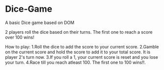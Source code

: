 # Dice-Game
A basic Dice game based on DOM

2 players roll the dice based on their turns.
The first one to reach a score over 100 wins!

How to play:
1.Roll the dice to add the score to your current score. 
2.Gamble on the current score and hold the score to add it to your total score. It is player 2's turn now.
3.If you roll a 1, your current score is reset and you lose your turn.
4.Race till you reach atleast 100. The first one to 100 wins!!.
